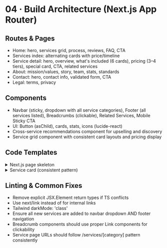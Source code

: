 # 04 · Build Architecture (Next.js App Router)

## Routes & Pages
- Home: hero, services grid, process, reviews, FAQ, CTA
- Services index: alternating cards with price/timeline
- Service detail: hero, overview, what's included (6 cards), pricing (3–4 tiers), special card, CTA, related services
- About: mission/values, story, team, stats, standards
- Contact: hero, contact info, validated form, CTA
- Legal: terms, privacy

## Components
- Navbar (sticky, dropdown with all service categories), Footer (all services listed), Breadcrumbs (clickable), Related Services, Mobile Sticky CTA
- UI: Button (asChild), cards, stats, icons (lucide-react)
- Cross-service recommendations component for upselling and discovery
- Service grid component with consistent card layouts and pricing display

## Code Templates

<details><summary>Next.js page skeleton</summary>

```tsx
export default function Page() {
  return (
    <main className="min-h-screen">
      {/* Hero */}
      {/* Overview */}
      {/* What's Included */}
      {/* Pricing */}
      {/* Special Card */}
      {/* CTA */}
      {/* Related Services */}
    </main>
  );
}
```
</details>

<details><summary>Service card (consistent pattern)</summary>

```tsx
<div className="p-8 rounded-2xl border border-[var(--brand-primary)]/20 bg-[var(--brand-support)]">
  <div className="flex items-center justify-between mb-4">
    <h3 className="text-xl font-medium text-white">Tier Name</h3>
    <div className="text-2xl font-bold text-[var(--brand-primary)]">$X–$Y</div>
  </div>
  <p className="text-neutral-300 mb-3">Description</p>
  <p className="text-sm text-neutral-400"><strong>Example:</strong> Use case</p>
</div>
```
</details>

## Linting & Common Fixes
- Remove explicit JSX.Element return types if TS conflicts
- Use next/link instead of <a> for internal links
- Tailwind darkMode: 'class'
- Ensure all new services are added to navbar dropdown AND footer navigation
- Breadcrumb components should use proper Link components for clickability
- Service page URLs should follow /services/[category] pattern consistently
